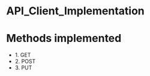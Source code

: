 # API_Client_Implementation

<h1> Methods implemented </h1>
<ul>
  <li> 1. GET </li>
  <li> 2. POST </li>
  <li> 3. PUT </li>
</ul>
